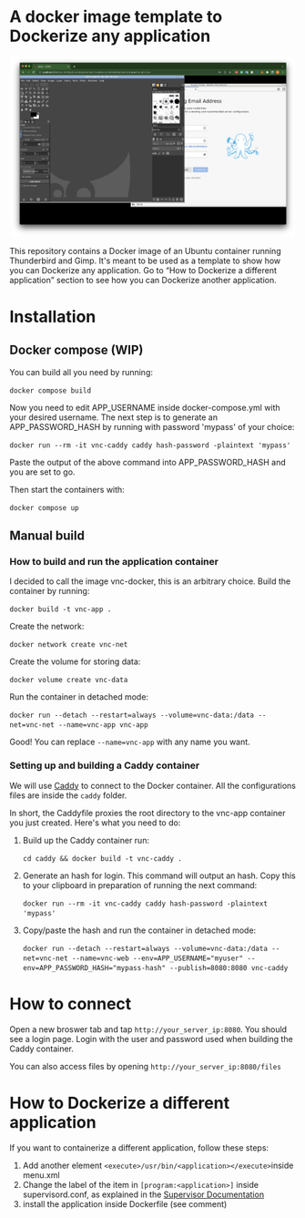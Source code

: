 # A docker image template to Dockerize any application

<p align="center">
  <img src="./images/example.png" width="500" />
</p>


This repository contains a Docker image of an Ubuntu container running Thunderbird and Gimp. It's meant to be used as a template to show how you can Dockerize any application. Go to <q>How to Dockerize a different application</q> section to see how you can Dockerize another application.

# Installation

## Docker compose (WIP)

You can build all you need by running:

```docker compose build```

Now you need to edit APP_USERNAME inside docker-compose.yml with your desired username. The next step is to generate an APP_PASSWORD_HASH by running with password 'mypass' of your choice:

```docker run --rm -it vnc-caddy caddy hash-password -plaintext 'mypass'```

Paste the output of the above command into APP_PASSWORD_HASH and you are set to go.

Then start the containers with:

```docker compose up```

## Manual build
### How to build and run the application container

I decided to call the image vnc-docker, this is an arbitrary choice. Build the container by running:

```docker build -t vnc-app .```

Create the network:

```docker network create vnc-net```

Create the volume for storing data:

```docker volume create vnc-data```

Run the container in detached mode:

```docker run --detach --restart=always --volume=vnc-data:/data --net=vnc-net --name=vnc-app vnc-app```

Good! You can replace ```--name=vnc-app``` with any name you want. 

### Setting up and building a Caddy container

We will use [Caddy](https://caddyserver.com/) to connect to the Docker container. All the configurations files are inside the ```caddy``` folder.

In short, the Caddyfile proxies the root directory to the vnc-app container you just created. Here's what you need to do:

1. Build up the Caddy container run:
   
    ```cd caddy && docker build -t vnc-caddy .```

2. Generate an hash for login. This command will output an hash. Copy this to your clipboard in preparation of running the next command:
   
    ```docker run --rm -it vnc-caddy caddy hash-password -plaintext 'mypass'```

3. Copy/paste the hash and run the container in detached mode:
   
    ```docker run --detach --restart=always --volume=vnc-data:/data --net=vnc-net --name=vnc-web --env=APP_USERNAME="myuser" --env=APP_PASSWORD_HASH="mypass-hash" --publish=8080:8080 vnc-caddy```

# How to connect

Open a new broswer tab and tap ```http://your_server_ip:8080```. You should see a login page. Login with the user and password used when building the Caddy container.

You can also access files by opening ```http://your_server_ip:8080/files```

# How to Dockerize a different application

If you want to containerize a different application, follow these steps:

1. Add another element ```<execute>/usr/bin/<application></execute>```inside menu.xml
2. Change the label of the item in ```[program:<application>]``` inside supervisord.conf, as explained in the [Supervisor Documentation](http://supervisord.org/running.html#adding-a-program)
3. install the application inside Dockerfile (see comment)
